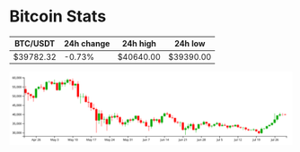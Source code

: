 # Bitcoin Stats

BTC/USDT|24h change|24h high|24h low|
|---|---|---|---|
|$39782.32|-0.73%|$40640.00|$39390.00|

<img src="./chart.svg">
